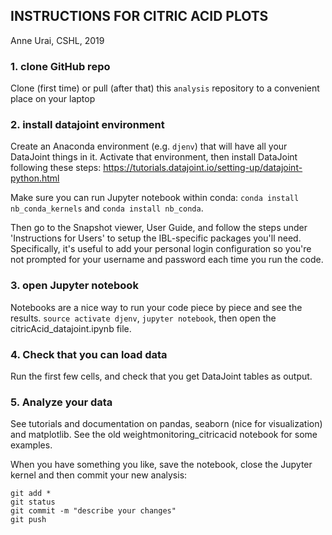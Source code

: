 ## INSTRUCTIONS FOR CITRIC ACID PLOTS ##
Anne Urai, CSHL, 2019

### 1. clone GitHub repo
Clone (first time) or pull (after that) this `analysis` repository to a convenient place on your laptop

### 2. install datajoint environment
Create an Anaconda environment (e.g. `djenv`) that will have all your DataJoint things in it. Activate that environment, then install DataJoint following these steps: https://tutorials.datajoint.io/setting-up/datajoint-python.html

Make sure you can run Jupyter notebook within conda: `conda install nb_conda_kernels` and `conda install nb_conda`.

Then go to the Snapshot viewer, User Guide, and follow the steps under 'Instructions for Users' to setup the IBL-specific packages you'll need. Specifically, it's useful to add your personal login configuration so you're not prompted for your username and password each time you run the code.

### 3. open Jupyter notebook
Notebooks are a nice way to run your code piece by piece and see the results. `source activate djenv`, `jupyter notebook`, then open the citricAcid_datajoint.ipynb file.

### 4. Check that you can load data
Run the first few cells, and check that you get DataJoint tables as output.

### 5. Analyze your data
See tutorials and documentation on pandas, seaborn (nice for visualization) and matplotlib. See the old weightmonitoring_citricacid notebook for some examples.

When you have something you like, save the notebook, close the Jupyter kernel and then commit your new analysis:
```
git add *
git status 
git commit -m "describe your changes"
git push
```
